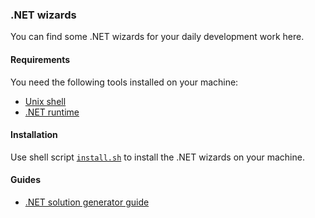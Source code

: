 ### .NET wizards
You can find some .NET wizards for your daily development work here.

#### **Requirements**
You need the following tools installed on your machine:
* [Unix shell](https://en.wikipedia.org/wiki/Unix_shell/)
* [.NET runtime](https://dotnet.microsoft.com/en-us/download/dotnet/)

#### **Installation**
Use shell script [`install.sh`](install.sh) to install the .NET wizards on your machine.

#### **Guides**
* [.NET solution generator guide](./doc/dotnet-solution-generator-guide.md)
